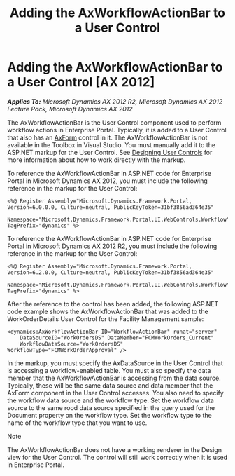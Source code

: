 ﻿---
title: Adding the AxWorkflowActionBar to a User Control
TOCTitle: Adding the AxWorkflowActionBar to a User Control
ms:assetid: b4165bad-fdbf-40ce-a294-ecdbe4ddfc02
ms:mtpsurl: https://msdn.microsoft.com/en-us/library/Ee677508(v=AX.60)
ms:contentKeyID: 35246118
ms.date: 04/30/2013
mtps_version: v=AX.60
---

# Adding the AxWorkflowActionBar to a User Control [AX 2012]


_**Applies To:** Microsoft Dynamics AX 2012 R2, Microsoft Dynamics AX 2012 Feature Pack, Microsoft Dynamics AX 2012_

The AxWorkflowActionBar is the User Control component used to perform workflow actions in Enterprise Portal. Typically, it is added to a User Control that also has an [AxForm](axform.md) control in it. The AxWorkflowActionBar is not available in the Toolbox in Visual Studio. You must manually add it to the ASP.NET markup for the User Control. See [Designing User Controls](designing-user-controls.md) for more information about how to work directly with the markup.

To reference the AxWorkflowActionBar in ASP.NET code for Enterprise Portal in Microsoft Dynamics AX 2012, you must include the following reference in the markup for the User Control:

    <%@ Register Assembly="Microsoft.Dynamics.Framework.Portal, Version=6.0.0.0, Culture=neutral, PublicKeyToken=31bf3856ad364e35"
        Namespace="Microsoft.Dynamics.Framework.Portal.UI.WebControls.Workflow" TagPrefix="dynamics" %>

To reference the AxWorkflowActionBar in ASP.NET code for Enterprise Portal in Microsoft Dynamics AX 2012 R2, you must include the following reference in the markup for the User Control:

    <%@ Register Assembly="Microsoft.Dynamics.Framework.Portal, Version=6.2.0.0, Culture=neutral, PublicKeyToken=31bf3856ad364e35"
        Namespace="Microsoft.Dynamics.Framework.Portal.UI.WebControls.Workflow" TagPrefix="dynamics" %>

After the reference to the control has been added, the following ASP.NET code example shows the AxWorkflowActionBar that was added to the WorkOrderDetails User Control for the Facility Management sample:

    <dynamics:AxWorkflowActionBar ID="WorkflowActionBar" runat="server" 
        DataSourceID="WorkOrdersDS" DataMember="FCMWorkOrders_Current"
        WorkflowDataSource="WorkOrdersDS" WorkflowType="FCMWorkOrderApproval" />

In the markup, you must specify the AxDataSource in the User Control that is accessing a workflow-enabled table. You must also specify the data member that the AxWorkflowActionBar is accessing from the data source. Typically, these will be the same data source and data member that the AxForm component in the User Control accesses. You also need to specify the workflow data source and the workflow type. Set the workflow data source to the same rood data source specified in the query used for the Document property on the workflow type. Set the workflow type to the name of the workflow type that you want to use.


> [!NOTE]
> <P>The AxWorkflowActionBar does not have a working renderer in the Design view for the User Control. The control will still work correctly when it is used in Enterprise Portal.</P>


